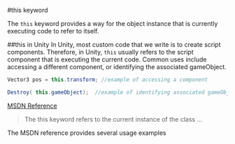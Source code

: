 #this keyword

The `this` keyword provides a way for the object instance that is currently executing code to refer to itself.  

##this in Unity
In Unity, most custom code that we write is to create script components.  Therefore, in Unity, `this` usually refers to the script component that is executing the current code. Common uses include accessing a different component, or identifying the associated gameObject.  

```java
Vector3 pos = this.transform; //example of accessing a component

Destroy( this.gameObject);  //example of identifying associated gameObject

```

[MSDN Reference](https://docs.microsoft.com/en-us/dotnet/csharp/language-reference/keywords/this)

>The this keyword refers to the current instance of the class ...

The MSDN reference provides several usage examples
